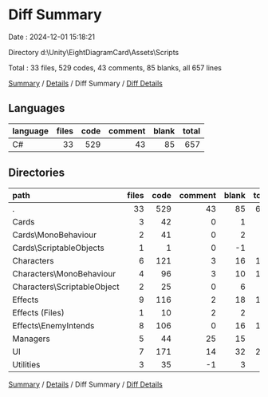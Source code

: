 # Diff Summary

Date : 2024-12-01 15:18:21

Directory d:\\Unity\\EightDiagramCard\\Assets\\Scripts

Total : 33 files,  529 codes, 43 comments, 85 blanks, all 657 lines

[Summary](results.md) / [Details](details.md) / Diff Summary / [Diff Details](diff-details.md)

## Languages
| language | files | code | comment | blank | total |
| :--- | ---: | ---: | ---: | ---: | ---: |
| C# | 33 | 529 | 43 | 85 | 657 |

## Directories
| path | files | code | comment | blank | total |
| :--- | ---: | ---: | ---: | ---: | ---: |
| . | 33 | 529 | 43 | 85 | 657 |
| Cards | 3 | 42 | 0 | 1 | 43 |
| Cards\\MonoBehaviour | 2 | 41 | 0 | 2 | 43 |
| Cards\\ScriptableObjects | 1 | 1 | 0 | -1 | 0 |
| Characters | 6 | 121 | 3 | 16 | 140 |
| Characters\\MonoBehaviour | 4 | 96 | 3 | 10 | 109 |
| Characters\\ScriptableObject | 2 | 25 | 0 | 6 | 31 |
| Effects | 9 | 116 | 2 | 18 | 136 |
| Effects (Files) | 1 | 10 | 2 | 2 | 14 |
| Effects\\EnemyIntends | 8 | 106 | 0 | 16 | 122 |
| Managers | 5 | 44 | 25 | 15 | 84 |
| UI | 7 | 171 | 14 | 32 | 217 |
| Utilities | 3 | 35 | -1 | 3 | 37 |

[Summary](results.md) / [Details](details.md) / Diff Summary / [Diff Details](diff-details.md)